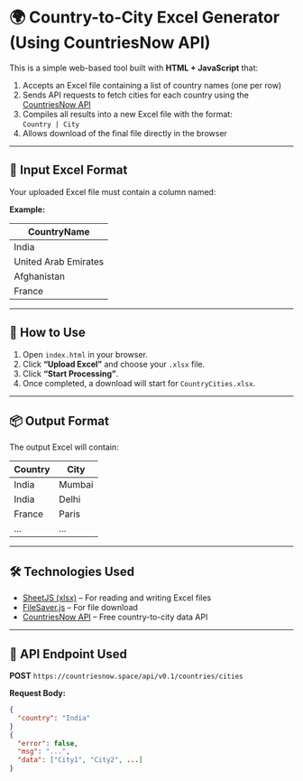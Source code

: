 # 🌍 Country-to-City Excel Generator (Using CountriesNow API)

This is a simple web-based tool built with **HTML + JavaScript** that:

1. Accepts an Excel file containing a list of country names (one per row)
2. Sends API requests to fetch cities for each country using the [CountriesNow API](https://countriesnow.space/)
3. Compiles all results into a new Excel file with the format:  
   `Country | City`
4. Allows download of the final file directly in the browser

---

## 📁 Input Excel Format

Your uploaded Excel file must contain a column named:


**Example:**

| CountryName         |
|---------------------|
| India               |
| United Arab Emirates|
| Afghanistan         |
| France              |

---

## 🚀 How to Use

1. Open `index.html` in your browser.
2. Click **“Upload Excel”** and choose your `.xlsx` file.
3. Click **“Start Processing”**.
4. Once completed, a download will start for `CountryCities.xlsx`.

---

## 📦 Output Format

The output Excel will contain:

| Country   | City       |
|-----------|------------|
| India     | Mumbai     |
| India     | Delhi      |
| France    | Paris      |
| ...       | ...        |

---

## 🛠 Technologies Used

- [SheetJS (xlsx)](https://sheetjs.com/) – For reading and writing Excel files
- [FileSaver.js](https://github.com/eligrey/FileSaver.js/) – For file download
- [CountriesNow API](https://countriesnow.space/) – Free country-to-city data API

---

## 🔗 API Endpoint Used

**POST** `https://countriesnow.space/api/v0.1/countries/cities`

**Request Body:**
```json
{
  "country": "India"
}
{
  "error": false,
  "msg": "...",
  "data": ["City1", "City2", ...]
}
